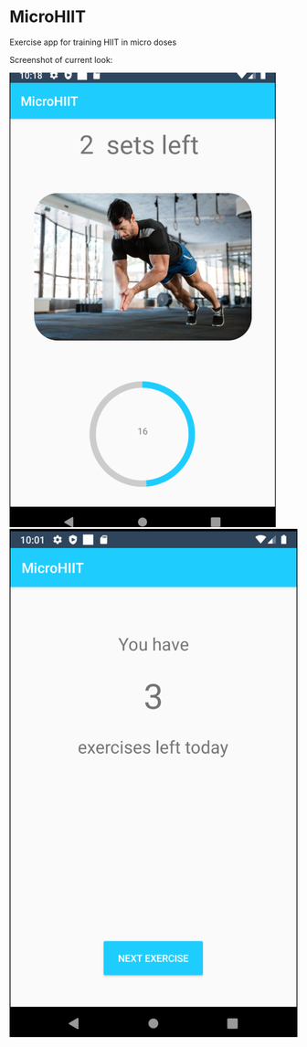 # MicroHIIT
Exercise app for training HIIT in micro doses

Screenshot of current look:


![Screenshot2](screenshot2.png)
![Screenshot](screenshot.png)
